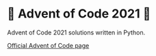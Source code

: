 # 🎄 Advent of Code 2021 🎄

Advent of Code 2021 solutions written in Python.

[Official Advent of Code page](https://adventofcode.com/2021)

